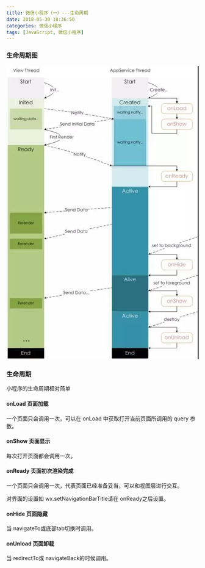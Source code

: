 ```yaml
---
title: 微信小程序（一）---生命周期
date: 2018-05-30 18:36:50
categories: 微信小程序
tags: [JavaScript, 微信小程序]
---
```

### 生命周期图

![小程序生命周期图](weixin1/weixin1.jpg)

### 生命周期

小程序的生命周期相对简单

#### onLoad 页面加载

一个页面只会调用一次，可以在 onLoad 中获取打开当前页面所调用的 query 参数。

#### onShow 页面显示

每次打开页面都会调用一次。

#### onReady 页面初次渲染完成

一个页面只会调用一次，代表页面已经准备妥当，可以和视图层进行交互。

对界面的设置如 wx.setNavigationBarTitle请在 onReady之后设置。

#### onHide 页面隐藏

当 navigateTo或底部tab切换时调用。

#### onUnload 页面卸载

当 redirectTo或 navigateBack的时候调用。